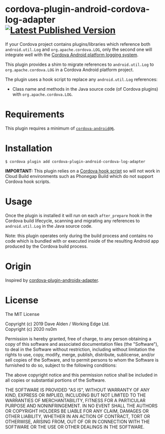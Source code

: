 cordova-plugin-android-cordova-log-adapter [![Latest Published Version](https://img.shields.io/npm/v/cordova-plugin-android-cordova-log-adapter)](https://www.npmjs.com/package/cordova-plugin-android-cordova-log-adapter)
===============================

If your Cordova project contains plugins/libraries which reference both `android.util.Log` and `org.apache.cordova.LOG`, only the second one will integrate well with the [Cordova Android platform logging system](https://github.com/apache/cordova-android/blob/master/framework/src/org/apache/cordova/LOG.java).

This plugin provides a shim to migrate references to `android.util.Log` to `org.apache.cordova.LOG` in a Cordova Android platform project.

The plugin uses a hook script to replace any `android.util.Log` references:
- Class name and methods in the Java source code (of Cordova plugins) with `org.apache.cordova.LOG`.

# Requirements

This plugin requires a minimum of [`cordova-android@6`](https://github.com/apache/cordova-android).
 
# Installation

    $ cordova plugin add cordova-plugin-android-cordova-log-adapter
    
**IMPORTANT:** This plugin relies on a [Cordova hook script](https://cordova.apache.org/docs/en/latest/guide/appdev/hooks/) so will not work in Cloud Build environments such as Phonegap Build which do not support Cordova hook scripts.

# Usage

Once the plugin is installed it will run on each `after_prepare` hook in the Cordova build lifecycle, scanning and migrating any references to `android.util.Log` in the Java source code.
 
Note: this plugin operates only during the build process and contains no code which is bundled with or executed inside of the resulting Android app produced by the Cordova build process.

# Origin

Inspired by [cordova-plugin-androidx-adapter](https://github.com/dpa99c/cordova-plugin-androidx-adapter).

License
================

The MIT License

Copyright (c) 2019 Dave Alden / Working Edge Ltd.\
Copyright (c) 2020 ns0m

Permission is hereby granted, free of charge, to any person obtaining a copy
of this software and associated documentation files (the "Software"), to deal
in the Software without restriction, including without limitation the rights
to use, copy, modify, merge, publish, distribute, sublicense, and/or sell
copies of the Software, and to permit persons to whom the Software is
furnished to do so, subject to the following conditions:

The above copyright notice and this permission notice shall be included in
all copies or substantial portions of the Software.

THE SOFTWARE IS PROVIDED "AS IS", WITHOUT WARRANTY OF ANY KIND, EXPRESS OR
IMPLIED, INCLUDING BUT NOT LIMITED TO THE WARRANTIES OF MERCHANTABILITY,
FITNESS FOR A PARTICULAR PURPOSE AND NONINFRINGEMENT. IN NO EVENT SHALL THE
AUTHORS OR COPYRIGHT HOLDERS BE LIABLE FOR ANY CLAIM, DAMAGES OR OTHER
LIABILITY, WHETHER IN AN ACTION OF CONTRACT, TORT OR OTHERWISE, ARISING FROM,
OUT OF OR IN CONNECTION WITH THE SOFTWARE OR THE USE OR OTHER DEALINGS IN
THE SOFTWARE.
